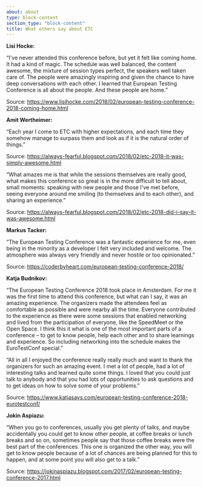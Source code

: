 ```yaml
---
about: about
type: block-content
section_type: "block-content"
title: What others say about ETC
---
```

<div class="feedback-container">
	<div class="marquee">
		<div class="img1">
			<p><b>Lisi Hocke:</b></p>
			<p>“I've never attended this conference before, but yet it felt like coming home. It had a kind of magic. The schedule was well balanced, the content awesome, the mixture of session types perfect, the speakers well taken care of. The people were amazingly inspiring and given the chance to have deep conversations with each other. I learned that European Testing Conference is all about the people. And these people are home.”</p>
			<p>Source: <a href="https://www.lisihocke.com/2018/02/european-testing-conference-2018-coming-home.html">https://www.lisihocke.com/2018/02/european-testing-conference-2018-coming-home.html</a></p>	
		</div>  
		<div class="img1">
			<p><b>Amit Wertheimer:</b></p>
			<p>“Each year I come to ETC with higher expectations, and each time they somehow manage to surpass them and look as if it is the natural order of things.”</p>
			<p>Source: <a href="https://always-fearful.blogspot.com/2018/02/etc-2018-it-was-simply-awesome.html">https://always-fearful.blogspot.com/2018/02/etc-2018-it-was-simply-awesome.html</a></p>
			<p>“What amazes me is that while the sessions themselves are really good, what makes this conference so great is in the more difficult to tell about, small moments: speaking with new people and those I've met before, seeing everyone around me smiling (to themselves and to each other), and sharing an experience.”</p>
			<p>Source: <a href="https://always-fearful.blogspot.com/2018/02/etc-2018-did-i-say-it-was-awesome.html">https://always-fearful.blogspot.com/2018/02/etc-2018-did-i-say-it-was-awesome.html</a></p>
		</div> 
		<div class="img1">
			<p><b>Markus Tacker:</b></p>
			<p>“The European Testing Conference was a fantastic experience for me, even being in the minority as a developer I felt very included and welcome. The atmosphere was always very friendly and never hostile or too opinionated.”</p>
			<p>Source: <a href="https://coderbyheart.com/european-testing-conference-2018/">https://coderbyheart.com/european-testing-conference-2018/</a></p></div> 
		<div class="img1">
			<p><b>Katja Budnikov:</b></p>
			<p>“The European Testing Conference 2018 took place in Amsterdam. For me it was the first time to attend this conference, but what can I say, it was an amazing experience. The organizers made the attendees feel as comfortable as possible and were nearby all the time. Everyone contributed to the experience as there were some sessions that enabled networking and lived from the participation of everyone, like the SpeedMeet or the Open Space. I think this it what is one of the most important parts of a conference – to get to know people, help each other and to share learnings and experience. So including networking into the schedule makes the EuroTestConf special.”</p>
			<p>“All in all I enjoyed the conference really really much and want to thank the organizers for such an amazing event. I met a lot of people, had a lot of interesting talks and learned quite some things. I loved that you could just talk to anybody and that you had lots of opportunities to ask questions and to get ideas on how to solve some of your problems.”</p>
			<p>Source: <a href="https://www.katjasays.com/european-testing-conference-2018-eurotestconf/">https://www.katjasays.com/european-testing-conference-2018-eurotestconf/ </a></p>
		</div>
		<div class="img1">
			<p><b>Jokin Aspiazu:</b></p>
			<p>“When you go to conferences, usually you get plenty of talks, and maybe accidentally you could get to know other people, at coffee breaks or lunch breaks and so on, sometimes people say that those coffee breaks were the best part of the conferences.
			This one is organized the other way, you will get to know people because of a lot of chances are being planned for this to happen, and at some point you will also get to a talk.”</p>
			<p>Source: <a href="https://jokinaspiazu.blogspot.com/2017/02/european-testing-conference-2017.html">https://jokinaspiazu.blogspot.com/2017/02/european-testing-conference-2017.html</a></p>
		</div>
	</div>
</div>